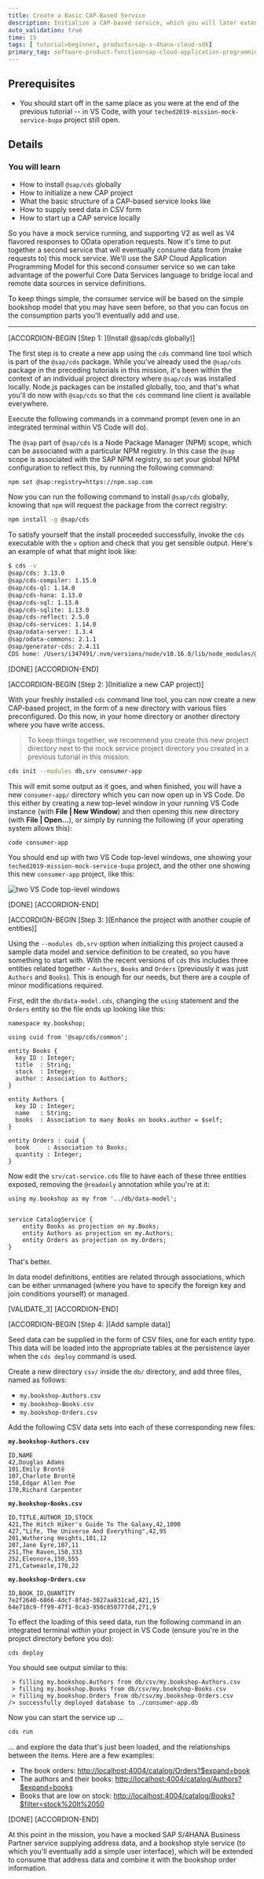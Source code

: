 ```yaml
---
title: Create a Basic CAP-Based Service
description: Initialize a CAP-based service, which you will later extend via SAP Cloud SDK.
auto_validation: true
time: 15
tags: [ tutorial>beginner, products>sap-s-4hana-cloud-sdk]
primary_tag: software-product-function>sap-cloud-application-programming-model
---
```


## Prerequisites
- You should start off in the same place as you were at the end of the previous tutorial -- in VS Code, with your `teched2019-mission-mock-service-bupa` project still open.

## Details
### You will learn
- How to install `@sap/cds` globally
- How to initialize a new CAP project
- What the basic structure of a CAP-based service looks like
- How to supply seed data in CSV form
- How to start up a CAP service locally

So you have a mock service running, and supporting V2 as well as V4 flavored responses to OData operation requests. Now it's time to put together a second service that will eventually consume data from (make requests to) this mock service. We'll use the SAP Cloud Application Programming Model for this second consumer service so we can take advantage of the powerful Core Data Services language to bridge local and remote data sources in service definitions.

To keep things simple, the consumer service will be based on the simple bookshop model that you may have seen before, so that you can focus on the consumption parts you'll eventually add and use.

---

[ACCORDION-BEGIN [Step 1: ](Install @sap/cds globally)]

The first step is to create a new app using the `cds` command line tool which is part of the `@sap/cds` package. While you've already used the `@sap/cds` package in the preceding tutorials in this mission, it's been within the context of an individual project directory where `@sap/cds` was installed locally. Node.js packages can be installed globally, too, and that's what you'll do now with `@sap/cds` so that the `cds` command line client is available everywhere.

Execute the following commands in a command prompt (even one in an integrated terminal within VS Code will do).

The `@sap` part of `@sap/cds` is a Node Package Manager (NPM) scope, which can be associated with a particular NPM registry. In this case the `@sap` scope is associated with the SAP NPM registry, so set your global NPM configuration to reflect this, by running the following command:

```Bash
npm set @sap:registry=https://npm.sap.com
```

Now you can run the following command to install `@sap/cds` globally, knowing that `npm` will request the package from the correct registry:

```Bash
npm install -g @sap/cds
```

To satisfy yourself that the install proceeded successfully, invoke the `cds` executable with the `v` option and check that you get sensible output. Here's an example of what that might look like:

```Bash
$ cds -v
@sap/cds: 3.13.0
@sap/cds-compiler: 1.15.0
@sap/cds-ql: 1.14.0
@sap/cds-hana: 1.13.0
@sap/cds-sql: 1.13.0
@sap/cds-sqlite: 1.13.0
@sap/cds-reflect: 2.5.0
@sap/cds-services: 1.14.0
@sap/odata-server: 1.3.4
@sap/odata-commons: 2.1.1
@sap/generator-cds: 2.4.11
CDS home: /Users/i347491/.nvm/versions/node/v10.16.0/lib/node_modules/@sap/cds
```

[DONE]
[ACCORDION-END]

[ACCORDION-BEGIN [Step 2: ](Initialize a new CAP project)]

With your freshly installed `cds` command line tool, you can now create a new CAP-based project, in the form of a new directory with various files preconfigured. Do this now, in your home directory or another directory where you have write access.

> To keep things together, we recommend you create this new project directory next to the mock service project directory you created in a previous tutorial in this mission.

```Bash
cds init --modules db,srv consumer-app
```

This will emit some output as it goes, and when finished, you will have a new `consumer-app/` directory which you can now open up in VS Code. Do this either by creating a new top-level window in your running VS Code instance (with **File | New Window**) and then opening this new directory (with **File | Open...**), or simply by running the following (if your operating system allows this):

```
code consumer-app
```

You should end up with two VS Code top-level windows, one showing your `teched2019-mission-mock-service-bupa` project, and the other one showing this new `consumer-app` project, like this:

![two VS Code top-level windows](two-windows.png)

[DONE]
[ACCORDION-END]

[ACCORDION-BEGIN [Step 3: ](Enhance the project with another couple of entities)]

Using the `--modules db,srv` option when initializing this project caused a sample data model and service definition to be created, so you have something to start with. With the recent versions of `cds` this includes three entities related together - `Authors`, `Books` and `Orders` (previously it was just `Authors` and `Books`). This is enough for our needs, but there are a couple of minor modifications required.

First, edit the `db/data-model.cds`, changing the `using` statement and the `Orders` entity so the file ends up looking like this:

```CDS
namespace my.bookshop;

using cuid from '@sap/cds/common';

entity Books {
  key ID : Integer;
  title  : String;
  stock  : Integer;
  author : Association to Authors;
}

entity Authors {
  key ID : Integer;
  name   : String;
  books  : Association to many Books on books.author = $self;
}

entity Orders : cuid {
  book     : Association to Books;
  quantity : Integer;
}
```

Now edit the `srv/cat-service.cds` file to have each of these three entities exposed, removing the `@readonly` annotation while you're at it:

```CDS
using my.bookshop as my from '../db/data-model';


service CatalogService {
    entity Books as projection on my.Books;
    entity Authors as projection on my.Authors;
    entity Orders as projection on my.Orders;
}
```

That's better.

In data model definitions, entities are related through associations, which can be either unmanaged (where you have to specify the foreign key and join conditions yourself) or managed.

[VALIDATE_3]
[ACCORDION-END]

[ACCORDION-BEGIN [Step 4: ](Add sample data)]

Seed data can be supplied in the form of CSV files, one for each entity type. This data will be loaded into the appropriate tables at the persistence layer when the `cds deploy` command is used.

Create a new directory `csv/` inside the `db/` directory, and add three files, named as follows:

- `my.bookshop-Authors.csv`
- `my.bookshop-Books.csv`
- `my.bookshop-Orders.csv`

Add the following CSV data sets into each of these corresponding new files:

**`my.bookshop-Authors.csv`**

```CSV
ID,NAME
42,Douglas Adams
101,Emily Brontë
107,Charlote Brontë
150,Edgar Allen Poe
170,Richard Carpenter
```

**`my.bookshop-Books.csv`**

```CSV
ID,TITLE,AUTHOR_ID,STOCK
421,The Hitch Hiker's Guide To The Galaxy,42,1000
427,"Life, The Universe And Everything",42,95
201,Wuthering Heights,101,12
207,Jane Eyre,107,11
251,The Raven,150,333
252,Eleonora,150,555
271,Catweazle,170,22
```

**`my.bookshop-Orders.csv`**

```CSV
ID,BOOK_ID,QUANTITY
7e2f2640-6866-4dcf-8f4d-3027aa831cad,421,15
64e718c9-ff99-47f1-8ca3-950c850777d4,271,9
```

To effect the loading of this seed data, run the following command in an integrated terminal within your project in VS Code (ensure you're in the project directory before you do):

```Bash
cds deploy
```

You should see output similar to this:

```
 > filling my.bookshop.Authors from db/csv/my.bookshop-Authors.csv
 > filling my.bookshop.Books from db/csv/my.bookshop-Books.csv
 > filling my.bookshop.Orders from db/csv/my.bookshop-Orders.csv
/> successfully deployed database to ./consumer-app.db
```

Now you can start the service up ...

```Bash
cds run
```

... and explore the data that's just been loaded, and the relationships between the items. Here are a few examples:

- The book orders: <http://localhost:4004/catalog/Orders?$expand=book>
- The authors and their books: <http://localhost:4004/catalog/Authors?$expand=books>
- Books that are low on stock: <http://localhost:4004/catalog/Books?$filter=stock%20lt%2050>

[DONE]
[ACCORDION-END]

At this point in the mission, you have a mocked SAP S/4HANA Business Partner service supplying address data, and a bookshop style service (to which you'll eventually add a simple user interface), which will be extended to consume that address data and combine it with the bookshop order information.
